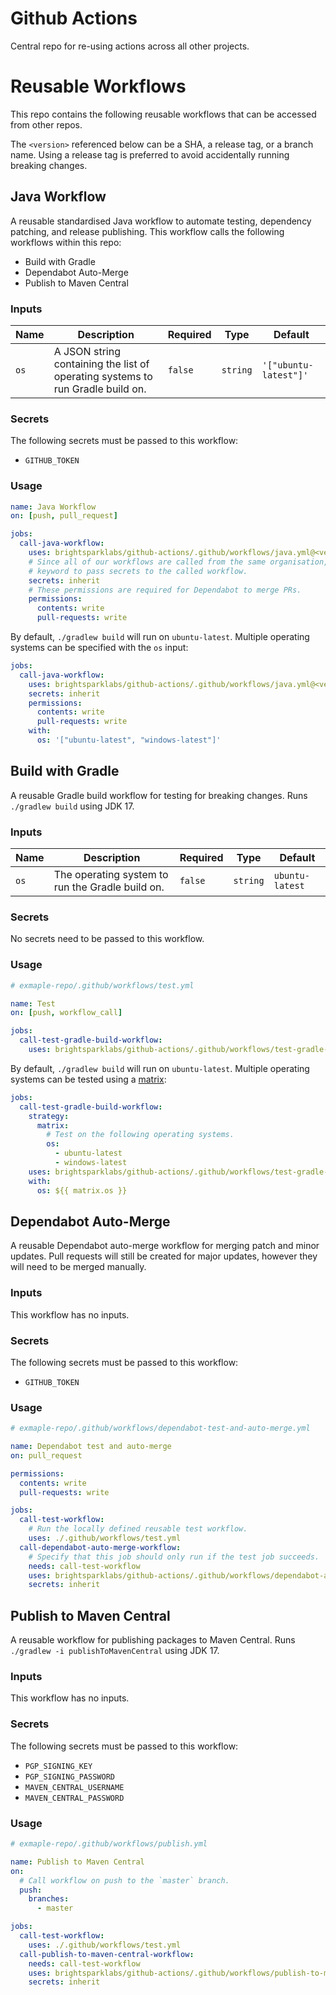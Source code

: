# Github Actions

Central repo for re-using actions across all other projects.

# Reusable Workflows

This repo contains the following reusable workflows that can be accessed from other repos.

The `<version>` referenced below can be a SHA, a release tag, or a branch name. Using a release tag
is preferred to avoid accidentally running breaking changes.

## Java Workflow

A reusable standardised Java workflow to automate testing, dependency patching, and release
publishing. This workflow calls the following workflows within this repo:
- Build with Gradle
- Dependabot Auto-Merge
- Publish to Maven Central

### Inputs

| Name | Description                                                                    | Required | Type     | Default               |
|------|--------------------------------------------------------------------------------|----------|----------|-----------------------|
| `os` | A JSON string containing the list of operating systems to run Gradle build on. | `false`  | `string` | `'["ubuntu-latest"]'` |

### Secrets

The following secrets must be passed to this workflow:
- `GITHUB_TOKEN`

### Usage

```yaml
name: Java Workflow
on: [push, pull_request]

jobs:
  call-java-workflow:
    uses: brightsparklabs/github-actions/.github/workflows/java.yml@<version>
    # Since all of our workflows are called from the same organisation, we can use the `inherit`
    # keyword to pass secrets to the called workflow.
    secrets: inherit
    # These permissions are required for Dependabot to merge PRs.
    permissions:
      contents: write
      pull-requests: write
```

By default, `./gradlew build` will run on `ubuntu-latest`. Multiple operating systems can be
specified with the `os` input:

```yaml
jobs:
  call-java-workflow:
    uses: brightsparklabs/github-actions/.github/workflows/java.yml@<version>
    secrets: inherit
    permissions:
      contents: write
      pull-requests: write
    with:
      os: '["ubuntu-latest", "windows-latest"]'
```

## Build with Gradle

A reusable Gradle build workflow for testing for breaking changes. Runs `./gradlew build` using JDK
17.

### Inputs

| Name | Description                                      | Required | Type     | Default         |
|------|--------------------------------------------------|----------|----------|-----------------|
| `os` | The operating system to run the Gradle build on. | `false`  | `string` | `ubuntu-latest` |

### Secrets

No secrets need to be passed to this workflow.

### Usage

```yaml
# exmaple-repo/.github/workflows/test.yml

name: Test
on: [push, workflow_call]

jobs:
  call-test-gradle-build-workflow:
    uses: brightsparklabs/github-actions/.github/workflows/test-gradle-build.yml@<version>
```

By default, `./gradlew build` will run on `ubuntu-latest`. Multiple operating systems can be tested
using a [matrix](https://docs.github.com/en/actions/using-jobs/using-a-matrix-for-your-jobs):

```yaml
jobs:
  call-test-gradle-build-workflow:
    strategy:
      matrix:
        # Test on the following operating systems.
        os:
          - ubuntu-latest
          - windows-latest
    uses: brightsparklabs/github-actions/.github/workflows/test-gradle-build.yml@<version>
    with:
      os: ${{ matrix.os }}
```

## Dependabot Auto-Merge

A reusable Dependabot auto-merge workflow for merging patch and minor updates. Pull requests will
still be created for major updates, however they will need to be merged manually.

### Inputs

This workflow has no inputs.

### Secrets

The following secrets must be passed to this workflow:
- `GITHUB_TOKEN`

### Usage

```yaml
# exmaple-repo/.github/workflows/dependabot-test-and-auto-merge.yml

name: Dependabot test and auto-merge
on: pull_request

permissions:
  contents: write
  pull-requests: write

jobs:
  call-test-workflow:
    # Run the locally defined reusable test workflow.
    uses: ./.github/workflows/test.yml
  call-dependabot-auto-merge-workflow:
    # Specify that this job should only run if the test job succeeds.
    needs: call-test-workflow
    uses: brightsparklabs/github-actions/.github/workflows/dependabot-auto-merge.yml@<version>
    secrets: inherit
```

## Publish to Maven Central

A reusable workflow for publishing packages to Maven Central. Runs
`./gradlew -i publishToMavenCentral` using JDK 17.

### Inputs

This workflow has no inputs.

### Secrets

The following secrets must be passed to this workflow:
- `PGP_SIGNING_KEY`
- `PGP_SIGNING_PASSWORD`
- `MAVEN_CENTRAL_USERNAME`
- `MAVEN_CENTRAL_PASSWORD`

### Usage

```yaml
# exmaple-repo/.github/workflows/publish.yml

name: Publish to Maven Central
on:
  # Call workflow on push to the `master` branch.
  push:
    branches:
      - master

jobs:
  call-test-workflow:
    uses: ./.github/workflows/test.yml
  call-publish-to-maven-central-workflow:
    needs: call-test-workflow
    uses: brightsparklabs/github-actions/.github/workflows/publish-to-maven-central.yml@<version>
    secrets: inherit
```
